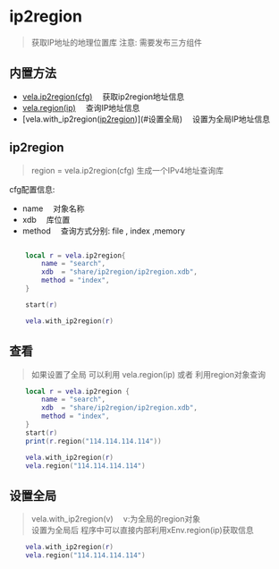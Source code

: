 # ip2region
>  获取IP地址的地理位置库 注意: 需要发布三方组件

## 内置方法
- [vela.ip2region(cfg)](#ip2region) &emsp;获取ip2region地址信息
- [vela.region(ip)](#查看) &emsp;查询IP地址信息
- [vela.with_ip2region([ip2region](#ip2region))](#设置全局) &emsp;设置为全局IP地址信息


## ip2region
> region = vela.ip2region(cfg)  生成一个IPv4地址查询库 <br />

cfg配置信息:
- name &emsp;对象名称
- xdb &emsp;库位置
- method &emsp;查询方式分别: file , index ,memory

```lua

    local r = vela.ip2region{
        name = "search",
        xdb  = "share/ip2region/ip2region.xdb",
        method = "index",
    }

    start(r)

    vela.with_ip2region(r)
```

## 查看
> 如果设置了全局 可以利用 vela.region(ip) 或者 利用region对象查询
```lua
    local r = vela.ip2region {
        name = "search",
        xdb  = "share/ip2region/ip2region.xdb",
        method = "index",
    } 
    start(r) 
    print(r.region("114.114.114.114"))

    vela.with_ip2region(r)
    vela.region("114.114.114.114")
```

## 设置全局
> vela.with_ip2region(v) &emsp;v:为全局的region对象 <br />
> 设置为全局后 程序中可以直接内部利用xEnv.region(ip)获取信息

```lua
    vela.with_ip2region(r)
    vela.region("114.114.114.114")
```